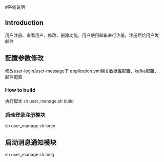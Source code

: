 #系统说明
## Introduction
用户注册、查看用户、修改、删除功能，用户使用邮箱进行注册，注册后给用户发邮件

## 配置参数修改
修改user-login/user-message下 application.yml相关数据库配置、kafka配置、邮件配置

### How to build

执行脚本
sh user_manage.sh build

### 启动登录注册模块
sh user_manage.sh login

## 启动消息通知模块

sh user_manage.sh msg

